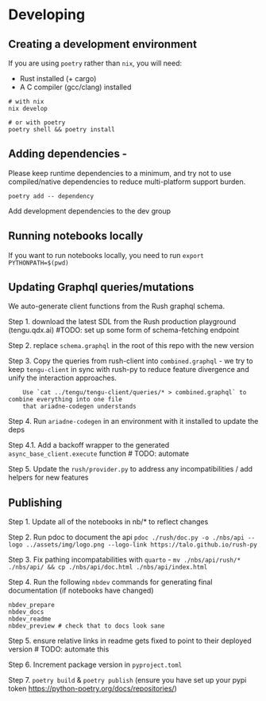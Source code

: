 # Developing

## Creating a development environment
If you are using `poetry` rather than `nix`, you will need:
- Rust installed (+ cargo)
- A C compiler (gcc/clang) installed
```
# with nix
nix develop

# or with poetry
poetry shell && poetry install
```

## Adding dependencies - 
Please keep runtime dependencies to a minimum, and try not to use compiled/native dependencies to reduce 
multi-platform support burden.

```
poetry add -- dependency 
```

Add development dependencies to the dev group

## Running notebooks locally
If you want to run notebooks locally, you need to run
`export PYTHONPATH=$(pwd)`

## Updating Graphql queries/mutations

We auto-generate client functions from the Rush graphql schema.

Step 1. download the latest SDL from the Rush production playground (tengu.qdx.ai) #TODO: set up some form of schema-fetching endpoint

Step 2. replace `schema.graphql` in the root of this repo with the new version

Step 3. Copy the queries from rush-client into `combined.graphql` - we try to keep `tengu-client` in sync with
        rush-py to reduce feature divergence and unify the interaction approaches.

        Use `cat ../tengu/tengu-client/queries/* > combined.graphql` to combine everything into one file
        that ariadne-codegen understands

Step 4. Run `ariadne-codegen` in an environment with it installed to update the deps

Step 4.1. Add a backoff wrapper to the generated `async_base_client.execute` function # TODO: automate

Step 5. Update the `rush/provider.py` to address any incompatibilities / add helpers for new features


## Publishing

Step 1. Update all of the notebooks in nb/* to reflect changes

Step 2. Run pdoc to document the api `pdoc ./rush/doc.py -o ./nbs/api --logo ../assets/img/logo.png --logo-link https://talo.github.io/rush-py`

Step 3. Fix pathing incompatabilities with `quarto` - `mv ./nbs/api/rush/* ./nbs/api/ && cp ./nbs/api/doc.html ./nbs/api/index.html`

Step 4. Run the following `nbdev` commands for generating final documentation (if notebooks have changed)
```
nbdev_prepare
nbdev_docs
nbdev_readme
nbdev_preview # check that to docs look sane
```
Step 5. ensure relative links in readme gets fixed to point to their deployed version # TODO: automate this

Step 6. Increment package version in `pyproject.toml`

Step 7. `poetry build` & `poetry publish` (ensure you have set up your pypi token https://python-poetry.org/docs/repositories/)
